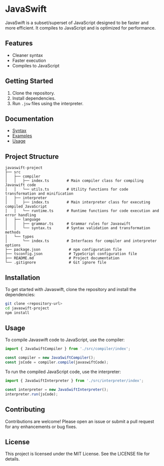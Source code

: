 # JavaSwift

JavaSwift is a subset/superset of JavaScript designed to be faster and more efficient. It compiles to JavaScript and is optimized for performance.

## Features
- Cleaner syntax
- Faster execution
- Compiles to JavaScript

## Getting Started
1. Clone the repository.
2. Install dependencies.
3. Run `.jsw` files using the interpreter.

## Documentation
- [Syntax](syntax.md)
- [Examples](examples.md)
- [Usage](usage.md)

## Project Structure

```
javaswift-project
├── src
│   ├── compiler
│   │   ├── index.ts        # Main compiler class for compiling Javaswift code
│   │   └── utils.ts        # Utility functions for code transformation and minification
│   ├── interpreter
│   │   ├── index.ts        # Main interpreter class for executing compiled JavaScript
│   │   └── runtime.ts      # Runtime functions for code execution and error handling
│   ├── language
│   │   ├── grammar.ts      # Grammar rules for Javaswift
│   │   └── syntax.ts       # Syntax validation and transformation methods
│   └── types
│       └── index.ts        # Interfaces for compiler and interpreter options
├── package.json             # npm configuration file
├── tsconfig.json            # TypeScript configuration file
├── README.md                # Project documentation
└── .gitignore               # Git ignore file
```

## Installation

To get started with Javaswift, clone the repository and install the dependencies:

```bash
git clone <repository-url>
cd javaswift-project
npm install
```

## Usage

To compile Javaswift code to JavaScript, use the compiler:

```typescript
import { JavaSwiftCompiler } from './src/compiler/index';

const compiler = new JavaSwiftCompiler();
const jsCode = compiler.compile(javaswiftCode);
```

To run the compiled JavaScript code, use the interpreter:

```typescript
import { JavaSwiftInterpreter } from './src/interpreter/index';

const interpreter = new JavaSwiftInterpreter();
interpreter.run(jsCode);
```

## Contributing

Contributions are welcome! Please open an issue or submit a pull request for any enhancements or bug fixes.

## License

This project is licensed under the MIT License. See the LICENSE file for details.